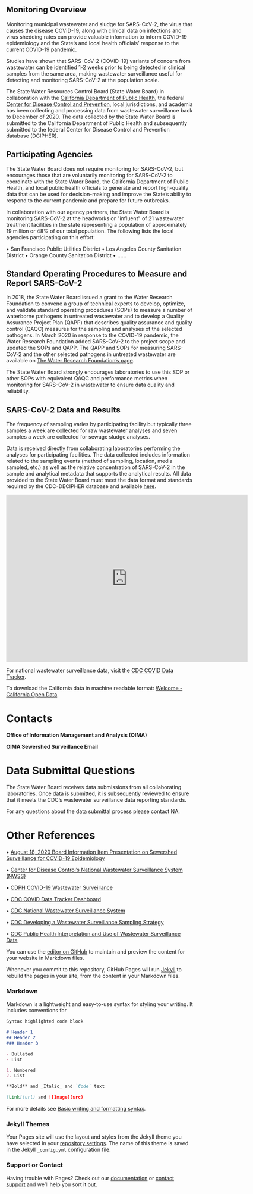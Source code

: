 ## Monitoring Overview

Monitoring municipal wastewater and sludge for SARS-CoV-2, the virus that causes the disease COVID-19, along with clinical data on infections and virus shedding rates can provide valuable information to inform COVID-19 epidemiology and the State’s and local health officials’ response to the current COVID-19 pandemic.

Studies have shown that SARS-CoV-2 (COVID-19) variants of concern from wastewater can be identified 1-2 weeks prior to being detected in clinical samples from the same area, making wastewater surveillance useful for detecting and monitoring SARS-CoV-2 at the population scale.

The State Water Resources Control Board (State Water Board) in collaboration with the [California Department of Public Health](https://www.cdph.ca.gov/Programs/CID/DCDC/Pages/COVID-19/Wastewater-Surveillance.aspx), the federal [Center for Disease Control and Prevention](https://www.cdc.gov/healthywater/surveillance/wastewater-surveillance/wastewater-surveillance.html), local jurisdictions, and academia has been collecting and processing data from wastewater surveillance back to December of 2020. The data collected by the State Water Board is submitted to the California Department of Public Health and subsequently submitted to the federal Center for Disease Control and Prevention database (DCIPHER).

## Participating Agencies

The State Water Board does not require monitoring for SARS-CoV-2, but encourages those that are voluntarily monitoring for SARS-CoV-2  to coordinate with the State Water Board, the California Department of Public Health, and local public health officials to generate and report high-quality data that can be used for decision-making and improve the State’s ability to respond to the current pandemic and prepare for future outbreaks.

In collaboration with our agency partners, the State Water Board is monitoring SARS-CoV-2 at the headworks or "influent" of 21 wastewater treatment facilities in the state representing a population of approximately 19 million or 48% of our total population. The following lists the local agencies participating on this effort:

•	San Francisco Public Utilities District
•	Los Angeles County Sanitation District
•	Orange County Sanitation District
•	……

## Standard Operating Procedures to Measure and Report SARS-CoV-2

In 2018, the State Water Board issued a grant to the Water Research Foundation to convene a group of technical experts to develop, optimize, and validate standard operating procedures (SOPs) to measure a number of waterborne pathogens in untreated wastewater and to develop a Quality Assurance Project Plan (QAPP) that describes quality assurance and quality control (QAQC) measures for the sampling and analyses of the selected pathogens. In March 2020 in response to the COVID-19 pandemic, the Water Research Foundation added SARS-CoV-2 to the project scope and updated the SOPs and QAPP. The QAPP and SOPs for measuring SARS-CoV-2 and the other selected pathogens in untreated wastewater are available on [The Water Research Foundation’s page](https://www.waterrf.org/resource/quality-assurance-project-plan-analytical-microbiology-services).

The State Water Board strongly encourages laboratories to use this SOP or other SOPs with equivalent QAQC and performance metrics when monitoring for SARS-CoV-2 in wastewater to ensure data quality and reliability.

## SARS-CoV-2 Data and Results

The frequency of sampling varies by participating facility but typically three samples a week are collected for raw wastewater analyses and seven samples a week are collected for sewage sludge analyses. 

Data is received directly from collaborating laboratories performing the analyses for participating facilities. The data collected includes information related to the sampling events (method of sampling, location, media sampled, etc.) as well as the relative concentration of SARS-CoV-2  in the sample and analytical metadata that supports the analytical results. All data provided to the State Water Board must meet the data format and standards required by the CDC-DECIPHER database and available [here](https://www.cdc.gov/healthywater/surveillance/wastewater-surveillance/wastewater-surveillance.html).


<iframe seamless frameborder="0" src="https://tableau.waterboards.ca.gov/t/WaterboardsPublic/views/COVIDTRACKINGMASTERFLOW_16219087949920/Dashboard1?:showAppBanner=false&:display_count=n&:showVizHome=n&:origin=viz_share_link" width = '650' height = '450' scrolling='yes' ></iframe>    


For national wastewater surveillance data, visit the [CDC COVID Data Tracker](https://covid.cdc.gov/covid-data-tracker/#wastewater-surveillance).

To download the California data in machine readable format: [Welcome - California Open Data](https://data.ca.gov).

# Contacts

**Office of Information Management and Analysis (OIMA)**

**OIMA Sewershed Surveillance Email**

# Data Submittal Questions

The State Water Board receives data submissions from all collaborating laboratories. Once data is submitted, it is subsequently reviewed to ensure that it meets the CDC’s wastewater surveillance data reporting standards.

For any questions about the data submittal process please contact NA.

# Other References

•	[August 18, 2020 Board Information Item Presentation on Sewershed Surveillance for COVID-19 Epidemiology](https://www.waterboards.ca.gov/resources/covid-19_updates/docs/covid19pp.pdf)

•	[Center for Disease Control’s National Wastewater Surveillance System (NWSS)](https://www.cdc.gov/coronavirus/2019-ncov/cases-updates/wastewater-surveillance.html)

•	[CDPH COVID-19 Wastewater Surveillance](https://www.cdph.ca.gov/Programs/CID/DCDC/Pages/COVID-19/Wastewater-Surveillance.aspx)

•	[CDC COVID Data Tracker Dashboard](https://covid.cdc.gov/covid-data-tracker/#datatracker-home)

•	[CDC National Wastewater Surveillance System](https://www.cdc.gov/coronavirus/2019-ncov/cases-updates/wastewater-surveillance/federal-coordination-partnering-wastewater-surveillance.html)

•	[CDC Developing a Wastewater Surveillance Sampling Strategy](https://www.cdc.gov/coronavirus/2019-ncov/cases-updates/wastewater-surveillance/developing-a-wastewater-surveillance-sampling-strategy.html)

•	[CDC Public Health Interpretation and Use of Wastewater Surveillance Data](https://www.cdc.gov/coronavirus/2019-ncov/cases-updates/wastewater-surveillance/public-health-interpretation.html)











You can use the [editor on GitHub](https://github.com/nnl101/ca_waterboards/edit/main/README.md) to maintain and preview the content for your website in Markdown files.

Whenever you commit to this repository, GitHub Pages will run [Jekyll](https://jekyllrb.com/) to rebuild the pages in your site, from the content in your Markdown files.

### Markdown

Markdown is a lightweight and easy-to-use syntax for styling your writing. It includes conventions for

```markdown
Syntax highlighted code block

# Header 1
## Header 2
### Header 3

- Bulleted
- List

1. Numbered
2. List

**Bold** and _Italic_ and `Code` text

[Link](url) and ![Image](src)
```

For more details see [Basic writing and formatting syntax](https://docs.github.com/en/github/writing-on-github/getting-started-with-writing-and-formatting-on-github/basic-writing-and-formatting-syntax).

### Jekyll Themes

Your Pages site will use the layout and styles from the Jekyll theme you have selected in your [repository settings](https://github.com/nnl101/ca_waterboards/settings/pages). The name of this theme is saved in the Jekyll `_config.yml` configuration file.

### Support or Contact

Having trouble with Pages? Check out our [documentation](https://docs.github.com/categories/github-pages-basics/) or [contact support](https://support.github.com/contact) and we’ll help you sort it out.
